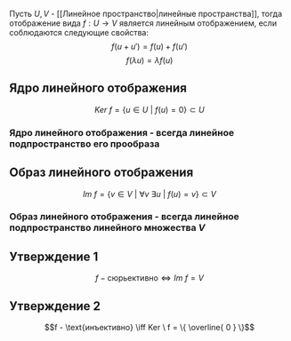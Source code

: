 Пусть $U, V$ - [[Линейное пространство|линейные пространства]], тогда отображение вида $f:U \to V$ является линейным отображением, если соблюдаются следующие свойства:
$$f(u+u') = f(u) + f(u')$$
$$f(\lambda u) = \lambda f(u)$$
## Ядро линейного отображения
$$Ker \ f = \{ u \in U \ | \ f(u) = 0 \} \subset U$$
### Ядро линейного отображения - всегда линейное подпространство его прообраза
## Образ линейного отображения
$$Im \ f = \{ v \in V \ | \ \forall v \ \exists u \ | \ f(u) = v\} 
\subset V $$
### Образ линейного отображения - всегда линейное подпространство линейного множества $V$
## Утверждение 1
$$f - \text{сюрьективно} \iff Im \ f = V$$
## Утверждение 2
$$f - \text{инъективно} \iff Ker \ f = \{ \overline{ 0 } \}$$